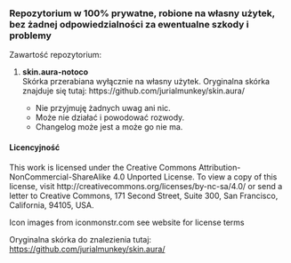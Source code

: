 <h3>Repozytorium w 100% prywatne, robione na własny użytek, bez żadnej odpowiedzialności za ewentualne szkody i problemy</h3>

Zawartość repozytorium:
<ol>
  <li><b>skin.aura-notoco</b></li>
  Skórka przerabiana wyłącznie na własny użytek. Oryginalna skórka znajduje się tutaj: https://github.com/jurialmunkey/skin.aura/
  <ul>
    <li>Nie przyjmuję żadnych uwag ani nic.</li>
    <li>Może nie działać i powodować rozwody.</li>
    <li>Changelog może jest a może go nie ma.</li>
  </ul>
</ol>
<h4>Licencyjność</h4>
This work is licensed under the Creative Commons Attribution-NonCommercial-ShareAlike 4.0 Unported License.
To view a copy of this license, visit http://creativecommons.org/licenses/by-nc-sa/4.0/
or send a letter to Creative Commons, 171 Second Street, Suite 300, San Francisco, California, 94105, USA.

Icon images from iconmonstr.com see website for license terms

Oryginalna skórka do znalezienia tutaj:
https://github.com/jurialmunkey/skin.aura/
